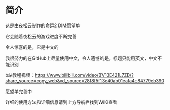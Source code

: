 # 简介
这是由夜松云制作的命运2 DIM愿望单

它会随着夜松云的游戏进度不断完善

令人惊喜的是，它是中文的

我很努力的在GitHub上尽量使用中文，令人遗憾的是，标题只能用英文，中文不能识别

b站教程视频：https://www.bilibili.com/video/BV13E421L7ZB/?share_source=copy_web&vd_source=28f8f5f13e40ab01eafa4c84779eb390

愿望单完善中

详细的使用方法和详细信息请到上方导航栏找到WiKi查看
